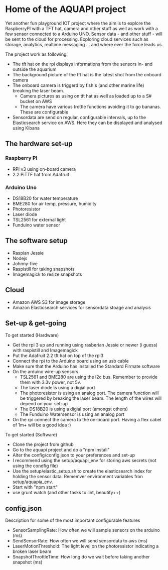 # Home of the AQUAPI project #

Yet another fun playground IOT project where the aim is to explore the RaspberryPI with a TFT hat, camera and other stuff as well as work with a few sensor connected to a Arduino UNO. Sensor data - and other stuff - will be sent to the cloud for processing. Exploring cloud services such as storage, analytics, realtime messaging ... and where ever the force leads us.

The project work as following:
* The tft hat on the rpi displays informations from the sensors in- and outside the aquarium
* The background picture of the tft hat is the latest shot from the onboard camera
* The onboard camera is triggerd by fish's (and other marine life) breaking the laser beam. 
  * Camera pictures as using on tft hat as well as loaded up to a S# bucket on AWS
  * The camera have various trottle functions avoiding it to go bananas. These are configurable
* Sensordata are send on regular, configurable intervals, up to the Elasticsearch service on AWS. Here they can be displayed and analysed using Kibana

## The hardware set-up ##
### Raspberry PI ###
* RPI v3 using on-board camera
* 2.2 PiTTF hat from Adafruit

### Arduino Uno ###
* DS18B20 for water temperature
* BME280 for air temp, pressure, humidity
* Photoresistor
* Laser diode
* TSL2561 for external light
* Funduino water sensor
  
## The software setup ##
* Raspian Jessie
* Nodejs
* Johnny-five
* Raspistill for taking snapshots
* Imagemagick to resize snapshots

## Cloud ##
* Amazon AWS S3 for image storage
* Amazon Elasticsearch services for sensordata stoage and analysis


## Set-up & get-going ##

To get started (Hardware)
* Get the rpi 3 up and running using rasberian Jessie or newer (i guess) with raspistill and Imagemagick
* Put the Adafruit 2.2 tft hat on top of the rpi3
* Connect the rpi to the Arduino board using an usb cable
* Make sure that the Arduino has installed the Standard Firmate software
* On the arduino wire-up sensors
  * TSL2561 and BME280 are using the i2c bus. Remember to provide them with 3.3v power, not 5v.
  * The laser diode is using a digial port
  * The photoresistor is using an analog port. The camera function will be triggered by breaking the laser beam. The length of the wires will depend on your set-up 
  * The DS18B20 is using a digial port (amongst others)
  * The Funduino Watersensor is using an analog port
* On the rpi connect the camera to the on-board port. Having a flex cabel of 1m+ will be a good idea :)

To get started (Software)
* Clone the project from github
* Go to the aquapi project and do a "npm install"
* Alter the config/config.json to your preferences and set-up
* I recommend using the setup/aquapi_env for storing aws secrets (not using the condfig file)
* Use the setup/elastic_setup.sh to create the elasticsearch index for holding the sensor data. Rememver environment variables fron setup/aquapia_env.
* Start with "npm start"
* use grunt watch (and other tasks to lint, beautify++)

## config.json ##
Description for some of the most important configurable features

* SensorSamplingRate: How often we will sample sensors on the arduino (ms)
* SendSensorRate: How often we will send sensordata to aws (ms)
* LaserMotionThreshold: The light level on the photoresistor indicating a broken laser beam
* SnapshotThrottleTime: How long do we wait before taking another snapshot (ms)
